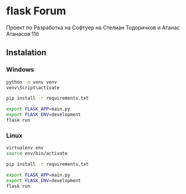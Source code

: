 # flask Forum

Проект по Разработка на Софтуер на Стелиан Тодоричков и Атанас Атанасов 11б

## Instalation

### Windows
```bash
python -m venv venv
venv\Script\activate

pip install -r requirements.txt

export FLASK_APP=main.py
export FLASK_ENV=development
flask run
```

### Linux
```bash
virtualenv env
source env/bin/activate

pip install -r requirements.txt

export FLASK_APP=main.py
export FLASK_ENV=development
flask run
```

